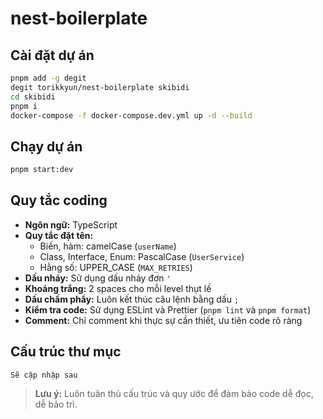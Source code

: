# nest-boilerplate

## Cài đặt dự án

```bash
pnpm add -g degit
degit torikkyun/nest-boilerplate skibidi
cd skibidi
pnpm i
docker-compose -f docker-compose.dev.yml up -d --build
```

## Chạy dự án

```bash
pnpm start:dev
```

## Quy tắc coding

- **Ngôn ngữ:** TypeScript
- **Quy tắc đặt tên:**
  - Biến, hàm: camelCase (`userName`)
  - Class, Interface, Enum: PascalCase (`UserService`)
  - Hằng số: UPPER_CASE (`MAX_RETRIES`)
- **Dấu nháy:** Sử dụng dấu nháy đơn `'`
- **Khoảng trắng:** 2 spaces cho mỗi level thụt lề
- **Dấu chấm phẩy:** Luôn kết thúc câu lệnh bằng dấu `;`
- **Kiểm tra code:** Sử dụng ESLint và Prettier (`pnpm lint` và `pnpm format`)
- **Comment:** Chỉ comment khi thực sự cần thiết, ưu tiên code rõ ràng

## Cấu trúc thư mục

```
Sẽ cập nhập sau
```

> **Lưu ý:** Luôn tuân thủ cấu trúc và quy ước để đảm bảo code dễ đọc, dễ bảo trì.
